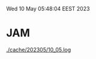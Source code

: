 Wed 10 May 05:48:04 EEST 2023
# JAM
<a href='./cache/202305/10_05.log'>./cache/202305/10_05.log</a>
